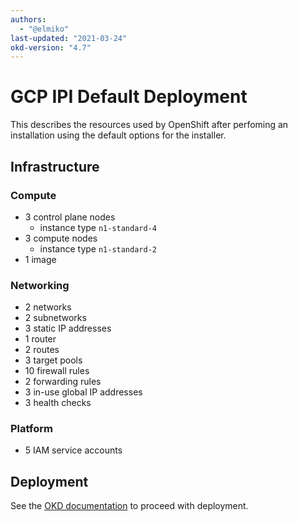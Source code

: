 ```yaml
---
authors:
  - "@elmiko"
last-updated: "2021-03-24"
okd-version: "4.7"
---
```

# GCP IPI Default Deployment

This describes the resources used by OpenShift after perfoming an installation
using the default options for the installer.

## Infrastructure

### Compute

* 3 control plane nodes
  * instance type `n1-standard-4`
* 3 compute nodes
  * instance type `n1-standard-2`
* 1 image

### Networking

* 2 networks
* 2 subnetworks
* 3 static IP addresses
* 1 router
* 2 routes
* 3 target pools
* 10 firewall rules
* 2 forwarding rules
* 3 in-use global IP addresses
* 3 health checks

### Platform

* 5 IAM service accounts

## Deployment

See the [OKD documentation](https://docs.okd.io/latest/installing/installing_gcp/installing-gcp-account.html)
to proceed with deployment.
